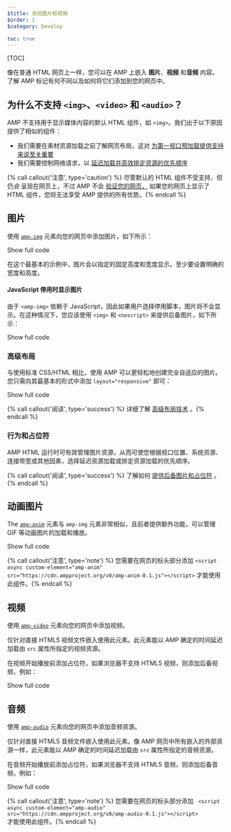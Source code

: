 ```yaml
---
$title: 添加图片和视频
$order: 1
$category: Develop

toc: true
---
```


[TOC]

 像在普通 HTML 网页上一样，您可以在 AMP 上嵌入 **图片**、**视频** 和**音频**
内容。了解 AMP 标记有何不同以及如何将它们添加到您的网页中。

##  为什么不支持 `<img>`、`<video>` 和 `<audio>`？

 AMP 不支持用于显示媒体内容的默认 HTML 组件，如 `<img>`。我们出于以下原因提供了相似的组件：

*  我们需要在素材资源加载之前了解网页布局，这对 [为第一视口预加载提供支持来说至关重要](/zh_cn/learn/about-how/#size-all-resources-statically)
*  我们需要控制网络请求，以 [延迟加载并高效排定资源的优先顺序](/zh_cn/learn/about-how/#prioritize-resource-loading)

{% call callout('注意', type='caution') %}
 尽管默认的 HTML 组件不受支持，但仍*会*  呈现在网页上，不过 AMP 不会 [验证您的网页，](/zh_cn/doc/guides/debug/validate.html) 
如果您的网页上显示了 HTML 组件，您将无法享受 AMP 提供的所有优势。{% endcall %}

## 图片

 使用 [`amp-img`](/zh_cn/doc/reference/components/amp-img.html) 元素向您的网页中添加图片，如下所示：

<!--embedded example - fixed size image -->
<div>
<amp-iframe height="174"
            layout="fixed-height"
            sandbox="allow-scripts allow-forms allow-same-origin"
            resizable
            src="https://ampproject-b5f4c.firebaseapp.com/examples/ampimg.fixed.embed.html">
  <div overflow tabindex="0" role="button" aria-label="Show more">Show full code</div>
  <div placeholder></div> 
</amp-iframe>
</div>

在这个最基本的示例中，图片会以指定的固定高度和宽度显示。至少要设置明确的宽度和高度。

#### JavaScript 停用时显示图片

 由于 `<amp-img>` 依赖于 JavaScript，因此如果用户选择停用脚本，图片将不会显示。在这种情况下，您应该使用 `<img>` 和 `<noscript>` 来提供后备图片，如下所示：

<!--embedded example - img with noscript -->
<div>
<amp-iframe height="215"
            layout="fixed-height"
            sandbox="allow-scripts allow-forms allow-same-origin"
            resizable
            src="https://ampproject-b5f4c.firebaseapp.com/examples/ampimg.noscript.embed.html">
  <div overflow tabindex="0" role="button" aria-label="Show more">Show full code</div>
  <div placeholder></div> 
</amp-iframe>
</div>

### 高级布局

 与使用标准 CSS/HTML 相比，使用 AMP 可以更轻松地创建完全自适应的图片。您只需向其最基本的形式中添加 `layout="responsive"` 即可：

<!--embedded example - basic responsive image -->
<div>
<amp-iframe height="193"
            layout="fixed-height"
            sandbox="allow-scripts allow-forms allow-same-origin"
            resizable
            src="https://ampproject-b5f4c.firebaseapp.com/examples/ampimg.basic.embed.html">
  <div overflow tabindex="0" role="button" aria-label="Show more">Show full code</div>
  <div placeholder></div> 
</amp-iframe>
</div>

{% call callout('阅读', type='success') %}
详细了解 [高级布局技术](/zh_cn/doc/guides/responsive/control_layout.html)
。{% endcall %}

### 行为和占位符

AMP HTML 运行时可有效管理图片资源，从而可使您根据视口位置、系统资源、连接带宽或其他因素，选择延迟资源加载或排定资源加载的优先顺序。

{% call callout('阅读', type='success') %}
了解如何 [提供后备图片和占位符](/zh_cn/doc/guides/responsive/placeholders.html)
。{% endcall %}

## 动画图片

 The [`amp-anim`](/zh_cn/doc/reference/components/amp-anim.html) 元素与 `amp-img` 元素非常相似，且前者提供额外功能，可以管理 GIF 等动画图片的加载和播放。

<!--embedded amp-anim basic example -->
<div>
<amp-iframe height="253"
            layout="fixed-height"
            sandbox="allow-scripts allow-forms allow-same-origin"
            resizable
            src="https://ampproject-b5f4c.firebaseapp.com/examples/ampanim.basic.embed.html">
  <div overflow tabindex="0" role="button" aria-label="Show more">Show full code</div>
  <div placeholder></div> 
</amp-iframe>
</div>

{% call callout('注意', type='note') %}
 您需要在网页的标头部分添加 `<script async custom-element="amp-anim"
src="https://cdn.ampproject.org/v0/amp-anim-0.1.js"></script>` 
才能使用此组件。{% endcall %}

## 视频

 使用 [`amp-video`](/zh_cn/doc/reference/components/amp-video.html) 元素向您的网页中添加视频。

 仅针对直接 HTML5 视频文件嵌入使用此元素。此元素能以 AMP 确定的时间延迟加载由
`src` 属性所指定的视频资源。

在视频开始播放前添加占位符，如果浏览器不支持 HTML5 视频，则添加后备视频，例如：

<!--embedded video example  -->
<div>
<amp-iframe height="234"
            layout="fixed-height"
            sandbox="allow-scripts allow-forms allow-same-origin"
            resizable
            src="https://ampproject-b5f4c.firebaseapp.com/examples/ampvideo.fallback.embed.html">
  <div overflow tabindex="0" role="button" aria-label="Show more">Show full code</div>
  <div placeholder></div> 
</amp-iframe>
</div>

## 音频

 使用 [`amp-audio`](/zh_cn/doc/reference/components/amp-audio.html) 元素向您的网页中添加音频资源。

 仅针对直接 HTML5 音频文件嵌入使用此元素。像 AMP 网页中所有嵌入的外部资源一样，此元素能以 AMP 确定的时间延迟加载由
`src` 属性所指定的音频资源。

在音频开始播放前添加占位符，如果浏览器不支持 HTML5 音频，则添加后备音频，例如：

<!--embedded audio example  -->
<div>
<amp-iframe height="314"
            layout="fixed-height"
            sandbox="allow-scripts allow-forms allow-same-origin"
            resizable
            src="https://ampproject-b5f4c.firebaseapp.com/examples/ampaudio.basic.embed.html">
  <div overflow tabindex="0" role="button" aria-label="Show more">Show full code</div>
  <div placeholder></div> 
</amp-iframe>
</div>

{% call callout('注意', type='note') %}
 您需要在网页的标头部分添加 ` <script async custom-element="amp-audio"
src="https://cdn.ampproject.org/v0/amp-audio-0.1.js"></script>`  
 才能使用此组件。{% endcall %}

